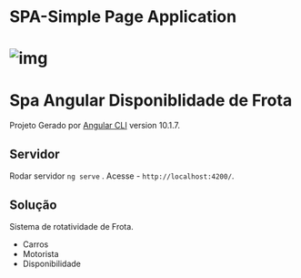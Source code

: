 # SPA-Simple Page Application

# ![img](https://broadcastingandmedia.com/img/logos/1554190790NetflixSmall.png)
# Spa Angular Disponiblidade de Frota

Projeto Gerado por  [Angular CLI](https://github.com/angular/angular-cli) version 10.1.7.

## Servidor

Rodar servidor `ng serve` . 
Acesse - `http://localhost:4200/`.

## Solução

Sistema de rotatividade de Frota.

* Carros
* Motorista
* Disponibilidade

